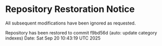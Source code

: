 # Repository Restoration Notice
All subsequent modifications have been ignored as requested.

Repository has been restored to commit f9bd56d (auto: update category indexes)
Date: Sat Sep 20 10:43:19 UTC 2025
